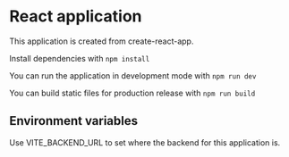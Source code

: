 # React application

This application is created from create-react-app.

Install dependencies with `npm install`

You can run the application in development mode with `npm run dev`

You can build static files for production release with `npm run build`

## Environment variables

Use VITE_BACKEND_URL to set where the backend for this application is.